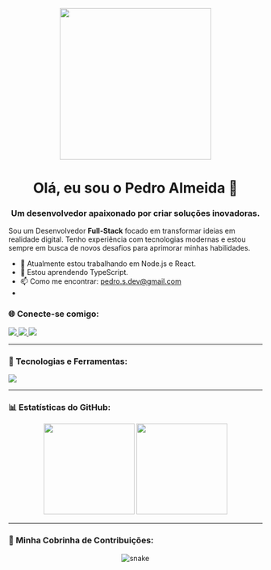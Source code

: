 <p align="center">
  <img src="https://media.giphy.com/media/v1.Y2lkPTc5MGI3NjExd2RtcXBwMmg3bHl4c2Zma3lnOXN0amNxMzFmc3V5dWlnaWJtMjBvbyZlcD12MV9pbnRlcm5hbF9naWZfYnlfaWQmY3Q9Zw/RbDKaczqWovIugyJ9V/giphy.gif" width="300" />
</p>
<h1 align="center">Olá, eu sou o Pedro Almeida 👋</h1>
<h3 align="center">Um desenvolvedor apaixonado por criar soluções inovadoras.</h3>
<p align="left"> 
  Sou um Desenvolvedor <strong>Full-Stack</strong> focado em transformar ideias em realidade digital. Tenho experiência com tecnologias modernas e estou sempre em busca de novos desafios para aprimorar minhas habilidades.
</p>

- 🔭 Atualmente estou trabalhando em Node.js e React.
- 🌱 Estou aprendendo TypeScript.
- 📫 Como me encontrar: pedro.s.dev@gmail.com
- 
### 🌐 Conecte-se comigo:
<p align="left">
  <a href="[SEU_LINK_DO_LINKEDIN]" target="_blank">
    <img src="https://img.shields.io/badge/LinkedIn-0077B5?style=for-the-badge&logo=linkedin&logoColor=white" />
  </a>
  <a href="mailto:[SEU_EMAIL_AQUI]">
    <img src="https://img.shields.io/badge/Email-D14836?style=for-the-badge&logo=gmail&logoColor=white" />
  </a>
  <a href="[SEU_LINK_DO_INSTAGRAM_OU_TWITTER]" target="_blank">
    <img src="https://img.shields.io/badge/Instagram-E4405F?style=for-the-badge&logo=instagram&logoColor=white" />
  </a>
</p>

---

### 🚀 Tecnologias e Ferramentas:
<p align="left"> 
  <a href="https://skillicons.dev">
    <img src="https://skillicons.dev/icons?i=js,ts,react,nextjs,nodejs,py,django,fastapi,postgres,docker,git,vscode,figma&perline=7" />
  </a>
</p>

---

### 📊 Estatísticas do GitHub:
<p align="center">
  <img height="180em" src="https://github-readme-stats.vercel.app/api?username=PedroAlmeidaSDev&show_icons=true&theme=github_dark&include_all_commits=true&count_private=true"/>
  <img height="180em" src="https://github-readme-stats.vercel.app/api/top-langs/?username=PedroAlmeidaSDev&layout=compact&langs_count=8&theme=github_dark"/>
</p>

---

### 🐍 Minha Cobrinha de Contribuições:
<p align="center">
  <img src="https://github.com/PedroAlmeidaSDev/PedroAlmeidaSDev/blob/output/github-contribution-grid-snake.svg" alt="snake">
</p>
